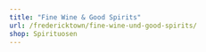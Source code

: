 ```yaml
---
title: "Fine Wine & Good Spirits"
url: /fredericktown/fine-wine-und-good-spirits/
shop: Spirituosen
---
```

